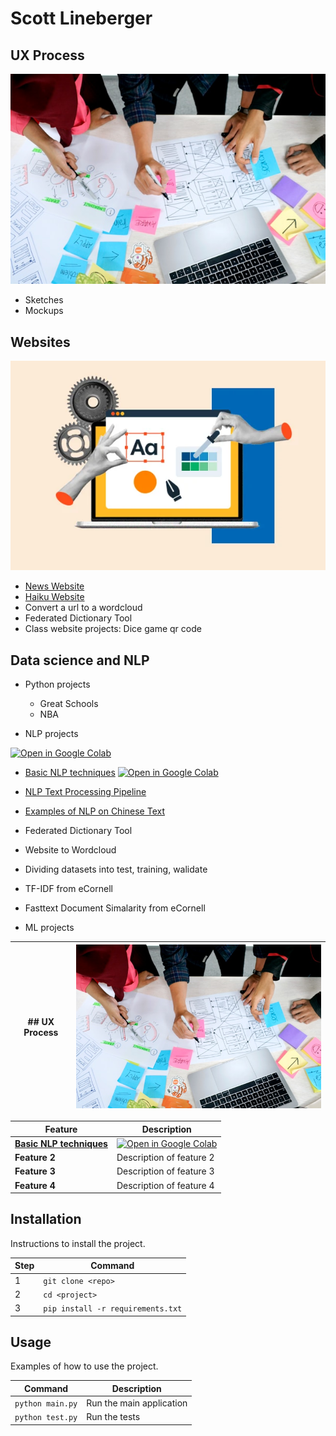 # Scott Lineberger

## UX Process
![## UX Process](ux-indonesia-qC2n6RQU4Vw-unsplash.jpg)
- Sketches
- Mockups
  
## Websites
![## UX Process](free-website-builder.webp)

- [News Website](https://matsunagateitoku.github.io/news/)
- [Haiku Website](https://matsunagateitoku.github.io/news/)
- Convert a url to a wordcloud
- Federated Dictionary Tool
- Class website projects:
  Dice game
  qr code

## Data science and NLP
- Python projects
  - Great Schools
  - NBA
    
- NLP projects

[![Open in Google Colab](https://colab.research.google.com/assets/colab-badge.svg)](YOUR_NOTEBOOK_URL_HERE)



  - [Basic NLP techniques](https://github.com/matsunagateitoku/Portfolio/blob/main/notebooks/VISTA%20Vision.ipynb)      [![Open in Google Colab](https://colab.research.google.com/assets/colab-badge.svg)](https://colab.research.google.com/github/matsunagateitoku/Portfolio/blob/main/notebooks/VISTA%20Vision.ipynb)  
  - [NLP Text Processing Pipeline](https://nbviewer.org/github/matsunagateitoku/Portfolio/blob/main/Text%20preprocessing%20pipeline%20%281%29.ipynb)
  - [Examples of NLP on Chinese Text](https://nbviewer.org/github/matsunagateitoku/Portfolio/blob/main/Chinese%20Vista%20Vision%20for%20export.ipynb)
  - Federated Dictionary Tool
  - Website to Wordcloud
  - Dividing datasets into test, training, walidate 
  - TF-IDF from eCornell
  - Fasttext Document Simalarity from eCornell
    
- ML projects


| ## UX Process         | ![## UX Process](ux-indonesia-qC2n6RQU4Vw-unsplash.jpg)                                 |
|-------------------|----------------------------------------------|

| Feature          | Description                                  |
|-------------------|----------------------------------------------|
| **[Basic NLP techniques](https://github.com/matsunagateitoku/Portfolio/blob/main/notebooks/VISTA%20Vision.ipynb)**     | [![Open in Google Colab](https://colab.research.google.com/assets/colab-badge.svg)](https://colab.research.google.com/github/my-username/my-repo/blob/main/notebooks/example.ipynb)                     |
| **Feature 2**     | Description of feature 2                     |
| **Feature 3**     | Description of feature 3                     |
| **Feature 4**     | Description of feature 4                     |

## Installation

Instructions to install the project.

| Step | Command             |
|------|---------------------|
| 1    | `git clone <repo>`   |
| 2    | `cd <project>`      |
| 3    | `pip install -r requirements.txt` |

## Usage

Examples of how to use the project.

| Command             | Description                      |
|---------------------|----------------------------------|
| `python main.py`    | Run the main application         |
| `python test.py`    | Run the tests                    |

